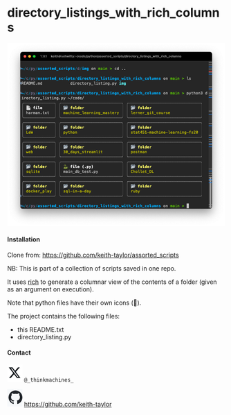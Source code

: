 # directory_listings_with_rich_columns

 

![word_guesser](img/directory_listings_with_rich_columns.png) 

#### Installation

Clone from: https://github.com/keith-taylor/assorted_scripts

NB: This is part of a collection of scripts saved in one repo. 

It uses [rich](https://github.com/Textualize/rich) to generate a columnar view of the contents of a folder (given as an argument on execution).

Note that python files have their own icons (🐍).

The project contains the following files:

- this README.txt
- directory_listing.py

#### Contact

![twitter](img/twitter.png) `@_thinkmachines_`

![github](img/github.png) https://github.com/keith-taylor 
